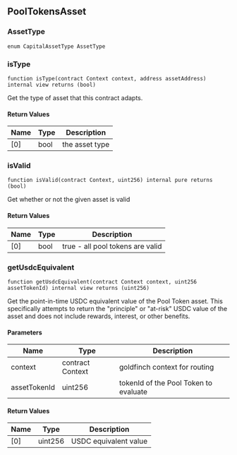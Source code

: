 ## PoolTokensAsset

### AssetType

```solidity
enum CapitalAssetType AssetType
```

### isType

```solidity
function isType(contract Context context, address assetAddress) internal view returns (bool)
```

Get the type of asset that this contract adapts.

#### Return Values

| Name | Type | Description |
| ---- | ---- | ----------- |
| [0] | bool | the asset type |

### isValid

```solidity
function isValid(contract Context, uint256) internal pure returns (bool)
```

Get whether or not the given asset is valid

#### Return Values

| Name | Type | Description |
| ---- | ---- | ----------- |
| [0] | bool | true - all pool tokens are valid |

### getUsdcEquivalent

```solidity
function getUsdcEquivalent(contract Context context, uint256 assetTokenId) internal view returns (uint256)
```

Get the point-in-time USDC equivalent value of the Pool Token asset. This
 specifically attempts to return the "principle" or "at-risk" USDC value of
 the asset and does not include rewards, interest, or other benefits.

#### Parameters

| Name | Type | Description |
| ---- | ---- | ----------- |
| context | contract Context | goldfinch context for routing |
| assetTokenId | uint256 | tokenId of the Pool Token to evaluate |

#### Return Values

| Name | Type | Description |
| ---- | ---- | ----------- |
| [0] | uint256 | USDC equivalent value |

